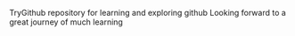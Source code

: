TryGithub repository for learning and exploring github
Looking forward to a great journey of much learning
